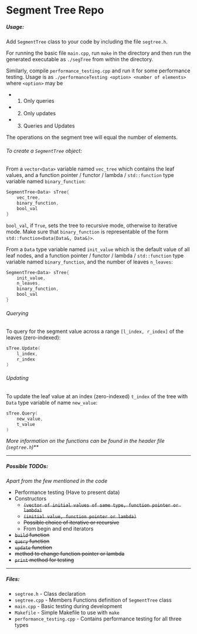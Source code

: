 # Segment Tree Repo

##### Usage:

Add `SegmentTree` class to your code by including the file `segtree.h`.

For running the basic file `main.cpp`, run `make` in the directory and then run the generated executable as `./segTree` from within the directory.

Similarly, compile `performance_testing.cpp` and run it for some performance testing. Usage is as `./performanceTesting <option> <number of elements>` where `<option>` may be 
- 1) Only queries
- 2) Only updates
- 3) Queries and Updates

The operations on the segment tree will equal the number of elements.

###### To create a `SegmentTree` object:

From a `vector<Data>` variable named `vec_tree` which contains the leaf values, and a function pointer / functor / lambda / `std::function` type variable named `binary_function`:

``` c++
SegmentTree<Data> sTree{
    vec_tree,
    binary_function,
    bool_val
}
```
    
`bool_val`, if `True`, sets the tree to recursive mode, otherwise to iterative mode. Make sure that `binary_function` is representable of the form `std::function<Data(Data&, Data&)>`.

From a `Data` type variable named `init_value` which is the default value of all leaf nodes, and a function pointer / functor / lambda / `std::function` type variable named `binary_function`, and the number of leaves `n_leaves`:

``` c++
SegmentTree<Data> sTree{
    init_value,
    n_leaves,
    binary_function,
    bool_val
}
```

###### Querying

To query for the segment value across a range `[l_index, r_index]` of the leaves (zero-indexed):

``` c++
sTree.Update(
    l_index,
    r_index
)
```
    
###### Updating

To update the leaf value at an index (zero-indexed) `t_index` of the tree with `Data` type variable of name `new_value`:

``` c++
sTree.Query(
    new_value,
    t_value
)
```

*More information on the functions can be found in the header file (`segtree.h`)***

---

##### Possible TODOs:

*Apart from the few mentioned in the code*

- Performance testing (Have to present data)
- Constructors
  - ~~`(vector of initial values of same type, function pointer or lambda)`~~
  - ~~`(initial value, function pointer or lambda)`~~
  - ~~Possible choice of iterative or recursive~~
  - From begin and end iterators
- ~~`build` function~~
- ~~`query` function~~
- ~~`update` function~~
- ~~method to change function pointer or lambda~~
- ~~`print` method for testing~~

---

##### Files:

- `segtree.h` - Class declaration
- `segtree.cpp` - Members Functions definition of `SegmentTree` class
- `main.cpp` - Basic testing during development
- `Makefile` - Simple Makefile to use with `make`
- `performance_testing.cpp` - Contains performance testing for all three types

